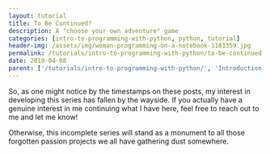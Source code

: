 ```yaml
---
layout: tutorial
title: To Be Continued?
description: A "choose your own adventure" game
categories: [intro-to-programming-with-python, python, tutorial]
header-img: /assets/img/woman-programming-on-a-notebook-1181359.jpg
permalink: /tutorials/intro-to-programming-with-python/to-be-continued:output_ext
date: 2019-04-08
parent: ['/tutorials/intro-to-programming-with-python/', 'Introduction to Programming with Python']
---
```


So, as one might notice by the timestamps on these posts, my interest in developing this series has fallen by the wayside. If you actually have a genuine interest in me continuing what I have here, feel free to reach out to me and let me know!

Otherwise, this incomplete series will stand as a monument to all those forgotten passion projects we all have gathering dust somewhere.
